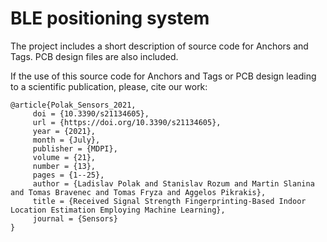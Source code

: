 # BLE positioning system

The project includes a short description of source code for Anchors and Tags. PCB design files are also included.

If the use of this source code for Anchors and Tags or PCB design leading to a scientific publication, please, cite our work:

```
@article{Polak_Sensors_2021,
     doi = {10.3390/s21134605},
     url = {https://doi.org/10.3390/s21134605},
     year = {2021},
     month = {July},
     publisher = {MDPI},
     volume = {21},
     number = {13},
     pages = {1--25},
     author = {Ladislav Polak and Stanislav Rozum and Martin Slanina and Tomas Bravenec and Tomas Fryza and Aggelos Pikrakis},
     title = {Received Signal Strength Fingerprinting-Based Indoor Location Estimation Employing Machine Learning},
     journal = {Sensors}
}
```
